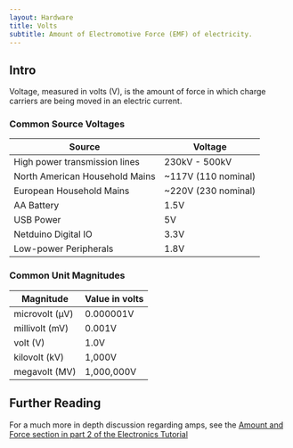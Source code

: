 ```yaml
---
layout: Hardware
title: Volts
subtitle: Amount of Electromotive Force (EMF) of electricity.
---
```


## Intro

Voltage, measured in volts (V), is the amount of force in which charge carriers are being moved in an electric current.

### Common Source Voltages

| Source                          | Voltage             |
|---------------------------------|---------------------|
| High power transmission lines   | 230kV - 500kV       |
| North American Household Mains  | ~117V (110 nominal) |
| European Household Mains        | ~220V (230 nominal) |
| AA Battery                      | 1.5V                |
| USB Power                       | 5V                  |
| Netduino Digital IO             | 3.3V                |
| Low-power Peripherals           | 1.8V                |

### Common Unit Magnitudes

| Magnitude      | Value in volts |
|----------------|----------------|
| microvolt (µV) | 0.000001V      |
| millivolt (mV) | 0.001V         |
| volt (V)       | 1.0V           |
| kilovolt (kV)  | 1,000V         |
| megavolt (MV)  | 1,000,000V     |

## Further Reading

For a much more in depth discussion regarding amps, see the [Amount and Force section in part 2 of the Electronics Tutorial](/Hardware/Tutorials/Electronics/Part2/Amount_and_Force/)
